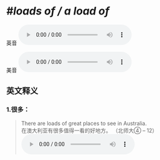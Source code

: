 # ***\#loads of / a load of*** 
英音
<audio src="./media/loads of1_AAC.aac" controls="controls"></audio>

美音
<audio src="./media/loads of2_AAC.aac" controls="controls"></audio>



  

英文释义
---
### 1.**很多：**  

 > There are loads of great places to see in Australia.   
 > 在澳大利亚有很多值得一看的好地方。  （北师大④ – 12）  
<audio src="./media/load-6.aac" controls="controls"></audio>


